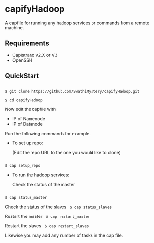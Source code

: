 capifyHadoop
============

A capfile for running any hadoop services or commands from a
remote machine.

Requirements
------------
- Capistrano v2.X or V3
- OpenSSH


QuickStart
----------
<code>
$ git clone https://github.com/SwathiMystery/capifyHadoop.git
</code>

<code>
$ cd capifyHadoop
</code>

Now edit the capfile with
- IP of Namenode
- IP of Datanode


Run the following commands for example.

- To set up repo:

  (Edit the repo URL to the one you would like to clone)
<code>
$ cap setup_repo
</code>


- To run the hadoop services:

  Check the status of the master
<code>
$ cap status_master
</code>

  Check the status of the slaves
<code>
$ cap status_slaves
</code>

 Restart the master
<code>
$ cap restart_master
</code>

 Restart the slaves
<code>
$ cap restart_slaves
</code>

Likewise you may add any number of tasks in the cap file.
